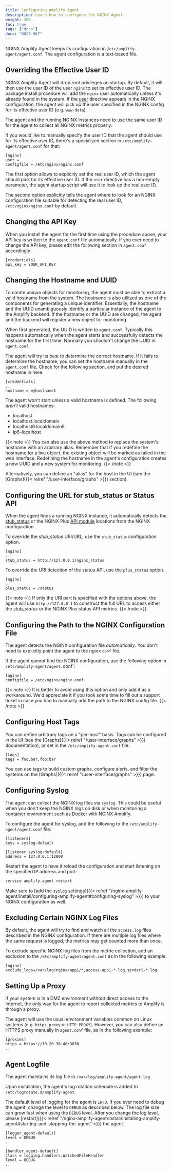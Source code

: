 ```yaml
---
title: Configuring Amplify Agent
description: Learn how to configure the NGINX Agent.
weight: 300
toc: true
tags: ["docs"]
docs: "DOCS-967"
---
```


NGINX Amplify Agent keeps its configuration in `/etc/amplify-agent/agent.conf`. The agent configuration is a text-based file.

## Overriding the Effective User ID

NGINX Amplify Agent will drop *root* privileges on startup. By default, it will then use the user ID of the user `nginx` to set its effective user ID. The package install procedure will add the `nginx` user automatically unless it's already found in the system. If the [user](http://nginx.org/en/docs/ngx_core_module.html#user) directive appears in the NGINX configuration, the agent will pick up the user specified in the NGINX config for its effective user ID (e.g. `www-data`).

The agent and the running NGINX instances need to use the same user ID for the agent to collect all NGINX metrics properly.

If you would like to manually specify the user ID that the agent should use for its effective user ID, there's a specialized section in `/etc/amplify-agent/agent.conf` for that:

```nginx
[nginx]
user =
configfile = /etc/nginx/nginx.conf
```

The first option allows to explicitly set the real user ID, which the agent should pick for its effective user ID. If the `user` directive has a non-empty parameter, the agent startup script will use it to look up the real user ID.

The second option explicitly tells the agent where to look for an NGINX configuration file suitable for detecting the real user ID, `/etc/nginx/nginx.conf` by default.

## Changing the API Key

When you install the agent for the first time using the procedure above, your API key is written to the `agent.conf` file automatically. If you ever need to change the API key, please edit the following section in `agent.conf` accordingly:

```nginx
[credentials]
api_key = YOUR_API_KEY
```

## Changing the Hostname and UUID

To create unique objects for monitoring, the agent must be able to extract a valid hostname from the system. The hostname is also utilized as one of the components for generating a unique identifier. Essentially, the hostname and the UUID unambiguously identify a particular instance of the agent to the Amplify backend. If the hostname or the UUID are changed, the agent and the backend will register a new object for monitoring.

When first generated, the UUID is written to `agent.conf`. Typically this happens automatically when the agent starts and successfully detects the hostname for the first time. Normally you shouldn't change the UUID in `agent.conf`.

The agent will try its best to determine the correct hostname. If it fails to determine the hostname, you can set the hostname manually in the `agent.conf` file. Check for the following section, and put the desired hostname in here:

```nginx
[credentials]
..
hostname = myhostname1
```

The agent won't start unless a valid hostname is defined. The following *aren't* valid hostnames:

  * localhost
  * localhost.localdomain
  * localhost6.localdomain6
  * ip6-localhost

{{< note >}} You can also use the above method to replace the system's hostname with an arbitrary alias. Remember that if you redefine the hostname for a live object, the existing object will be marked as failed in the web interface. Redefining the hostname in the agent's configuration creates a new UUID and a new system for monitoring. {{< /note >}}

Alternatively, you can define an "alias" for the host in the UI (see the [Graphs]({{< relref "/user-interface/graphs" >}}) section).

## Configuring the URL for stub_status or Status API

When the agent finds a running NGINX instance, it automatically detects the [stub_status](http://nginx.org/en/docs/http/ngx_http_stub_status_module.html) or the NGINX Plus [API module](http://nginx.org/en/docs/http/ngx_http_api_module.html) locations from the NGINX configuration.

To override the *stub_status* URI/URL, use the `stub_status` configuration option.

```nginx
[nginx]
..
stub_status = http://127.0.0.1/nginx_status
```

To override the URI detection of the status API, use the `plus_status` option.

```nginx
[nginx]
..
plus_status = /status
```

{{< note >}}  If only the URI part is specified with the options above, the agent will use `http://127.0.0.1` to construct the full URL to access either the *stub_status* or the NGINX Plus status API metrics. {{< /note >}} 

## Configuring the Path to the NGINX Configuration File

The agent detects the NGINX configuration file *automatically*. You don't need to explicitly point the agent to the nginx `conf` file.

If the agent cannot find the NGINX configuration, use the following option in `/etc/amplify-agent/agent.`conf`:

```nginx
[nginx]
configfile = /etc/nginx/nginx.conf
```

{{< note >}} It is better to avoid using this option and only add it as a workaround. We'd appreciate it if you took some time to fill out a support ticket in case you had to manually add the path to the NGINX config file. {{< /note >}}  

## Configuring Host Tags

You can define arbitrary tags on a "per-host" basis. Tags can be configured in the UI (see the [Graphs]({{< relref "/user-interface/graphs" >}}) documentation), or set in the `/etc/amplify-agent.conf` file:

```nginx
[tags]
tags = foo,bar,foo:bar
```

You can use tags to build custom graphs, configure alerts, and filter the systems on the [Graphs]({{< relref "/user-interface/graphs" >}}) page.

## Configuring Syslog

The agent can collect the NGINX log files via `syslog`. This could be useful when you don't keep the NGINX logs on disk or when monitoring a container environment such as [Docker](https://github.com/nginxinc/docker-nginx-amplify) with NGINX Amplify.

To configure the agent for syslog, add the following to the `/etc/amplify-agent/agent.conf` file:

```nginx
[listeners]
keys = syslog-default

[listener_syslog-default]
address = 127.0.0.1:12000
```

Restart the agent to have it reload the configuration and start listening on the specified IP address and port:

```bash
service amplify-agent restart
```

Make sure to [add the `syslog` settings]({{< relref "/nginx-amplify-agent/install/configuring-amplify-agent#configuring-syslog" >}}) to your NGINX configuration as well.

## Excluding Certain NGINX Log Files

By default, the agent will try to find and watch all the `access.log` files described in the NGINX configuration. If there are multiple log files where the same request is logged, the metrics may get counted more than once.

To exclude specific NGINX log files from the metric collection, add an exclusion to the `/etc/amplify-agent/agent.conf` as in the following example:

```nginx
[nginx]
exclude_logs=/var/log/nginx/app1/*,access-app1-*.log,sender1-*.log
```

## Setting Up a Proxy

If your system is in a DMZ environment without direct access to the Internet, the only way for the agent to report collected metrics to Amplify is through a proxy.

The agent will use the usual environment variables common on Linux systems (e.g. `https_proxy` or `HTTP_PROXY`). However, you can also define an HTTPS proxy manually in `agent.conf` file, as in the following example:

```nginx
[proxies]
https = https://10.20.30.40:3030
..
```

## Agent Logfile

The agent maintains its log file in `/var/log/amplify-agent/agent.log`

Upon installation, the agent's log rotation schedule is added to `/etc/logrotate.d/amplify-agent`.

The default level of logging for the agent is `INFO`. If you ever need to debug the agent, change the level to `DEBUG` as described below. The log file size can grow fast when using the `DEBUG` level. After you change the log level, please [restart]({{< relref "/nginx-amplify-agent/install/installing-amplify-agent#starting-and-stopping-the-agent" >}}) the agent.

```nginx
[logger_agent-default]
level = DEBUG
..

[handler_agent-default]
class = logging.handlers.WatchedFileHandler
level = DEBUG
..
```
